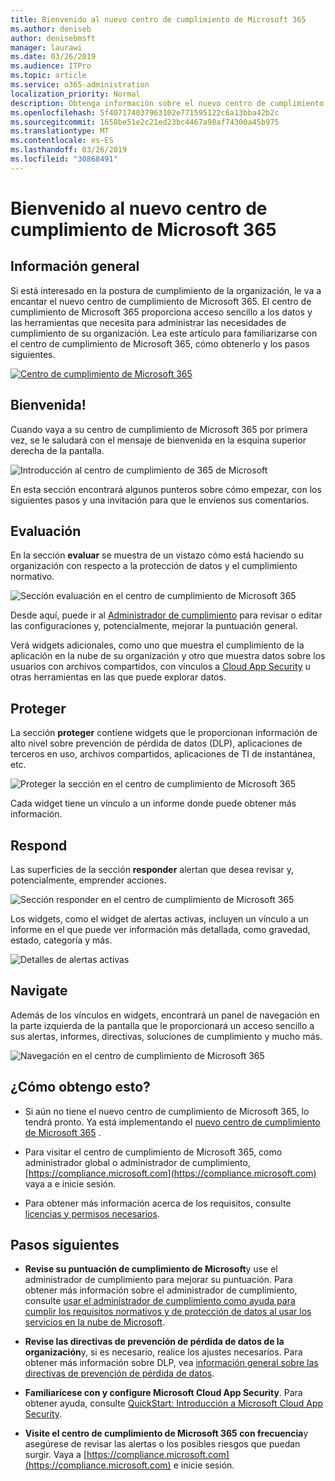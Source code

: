 ```yaml
---
title: Bienvenido al nuevo centro de cumplimiento de Microsoft 365
ms.author: deniseb
author: denisebmsft
manager: laurawi
ms.date: 03/26/2019
ms.audience: ITPro
ms.topic: article
ms.service: o365-administration
localization_priority: Normal
description: Obtenga información sobre el nuevo centro de cumplimiento de Microsoft 365, incluido lo que contiene, cómo obtenerlo y los pasos siguientes.
ms.openlocfilehash: 5f407174037963102e771595122c6a13bba42b2c
ms.sourcegitcommit: 1658be51e2c21ed23bc4467a98af74300a45b975
ms.translationtype: MT
ms.contentlocale: es-ES
ms.lasthandoff: 03/26/2019
ms.locfileid: "30868491"
---
```

# <a name="welcome-to-your-all-new-microsoft-365-compliance-center"></a>Bienvenido al nuevo centro de cumplimiento de Microsoft 365

## <a name="overview"></a>Información general

Si está interesado en la postura de cumplimiento de la organización, le va a encantar el nuevo centro de cumplimiento de Microsoft 365. El centro de cumplimiento de Microsoft 365 proporciona acceso sencillo a los datos y las herramientas que necesita para administrar las necesidades de cumplimiento de su organización. Lea este artículo para familiarizarse con el centro de cumplimiento de Microsoft 365, cómo obtenerlo y los pasos siguientes.

[![Centro de cumplimiento de Microsoft 365](media/m365-compliance-center.png)](https://compliance.microsoft.com)

## <a name="welcome"></a>Bienvenida!

Cuando vaya a su centro de cumplimiento de Microsoft 365 por primera vez, se le saludará con el mensaje de bienvenida en la esquina superior derecha de la pantalla.

![Introducción al centro de cumplimiento de 365 de Microsoft](media/m365-compliancecenter-welcomesteps.png)

En esta sección encontrará algunos punteros sobre cómo empezar, con los siguientes pasos y una invitación para que le envíenos sus comentarios.

## <a name="assess"></a>Evaluación

En la sección **evaluar** se muestra de un vistazo cómo está haciendo su organización con respecto a la protección de datos y el cumplimiento normativo.

![Sección evaluación en el centro de cumplimiento de Microsoft 365](media/m365-compliance-center-assess.png)

Desde aquí, puede ir al [Administrador de cumplimiento](meet-data-protection-and-regulatory-reqs-using-microsoft-cloud.md) para revisar o editar las configuraciones y, potencialmente, mejorar la puntuación general.

Verá widgets adicionales, como uno que muestra el cumplimiento de la aplicación en la nube de su organización y otro que muestra datos sobre los usuarios con archivos compartidos, con vínculos a [Cloud App Security](https://docs.microsoft.com/cloud-app-security/) u otras herramientas en las que puede explorar datos.

## <a name="protect"></a>Proteger

La sección **proteger** contiene widgets que le proporcionan información de alto nivel sobre prevención de pérdida de datos (DLP), aplicaciones de terceros en uso, archivos compartidos, aplicaciones de TI de instantánea, etc. 

![Proteger la sección en el centro de cumplimiento de Microsoft 365](media/m365-compliance-center-protect.png)

Cada widget tiene un vínculo a un informe donde puede obtener más información.

## <a name="respond"></a>Respond

Las superficies de la sección **responder** alertan que desea revisar y, potencialmente, emprender acciones.

![Sección responder en el centro de cumplimiento de Microsoft 365](media/m365-compliance-center-respond.png)

Los widgets, como el widget de alertas activas, incluyen un vínculo a un informe en el que puede ver información más detallada, como gravedad, estado, categoría y más.

![Detalles de alertas activas](media/m365-compliance-center-alerts-details.png) 

## <a name="navigate"></a>Navigate

Además de los vínculos en widgets, encontrará un panel de navegación en la parte izquierda de la pantalla que le proporcionará un acceso sencillo a sus alertas, informes, directivas, soluciones de cumplimiento y mucho más. 

![Navegación en el centro de cumplimiento de Microsoft 365](media/m365-compliance-center-leftnav.png)

## <a name="how-do-i-get-this"></a>¿Cómo obtengo esto?

- Si aún no tiene el nuevo centro de cumplimiento de Microsoft 365, lo tendrá pronto. Ya está implementando el [nuevo centro de cumplimiento de Microsoft 365](microsoft-security-and-compliance.md#microsoft-365-compliance-center) .

- Para visitar el centro de cumplimiento de Microsoft 365, como administrador global o administrador de cumplimiento, [https://compliance.microsoft.com](https://compliance.microsoft.com) vaya a e inicie sesión. 

- Para obtener más información acerca de los requisitos, consulte [licencias y permisos necesarios](microsoft-security-and-compliance.md#required-licenses-and-permissions).

## <a name="next-steps"></a>Pasos siguientes

- **Revise su puntuación de cumplimiento de Microsoft**y use el administrador de cumplimiento para mejorar su puntuación. Para obtener más información sobre el administrador de cumplimiento, consulte [usar el administrador de cumplimiento como ayuda para cumplir los requisitos normativos y de protección de datos al usar los servicios en la nube de Microsoft](meet-data-protection-and-regulatory-reqs-using-microsoft-cloud.md).

- **Revise las directivas de prevención de pérdida de datos de la organización**y, si es necesario, realice los ajustes necesarios. Para obtener más información sobre DLP, vea [información general sobre las directivas de prevención de pérdida de datos](data-loss-prevention-policies.md). 

- **Familiarícese con y configure Microsoft Cloud App Security**. Para obtener ayuda, consulte [QuickStart: Introducción a Microsoft Cloud App Security](https://docs.microsoft.com/cloud-app-security/getting-started-with-cloud-app-security).  

- **Visite el centro de cumplimiento de Microsoft 365 con frecuencia**y asegúrese de revisar las alertas o los posibles riesgos que puedan surgir. Vaya a [https://compliance.microsoft.com](https://compliance.microsoft.com) e inicie sesión.